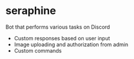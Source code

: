 # seraphine
Bot that performs various tasks on Discord
  - Custom responses based on user input
  - Image uploading and authorization from admin
  - Custom commands
